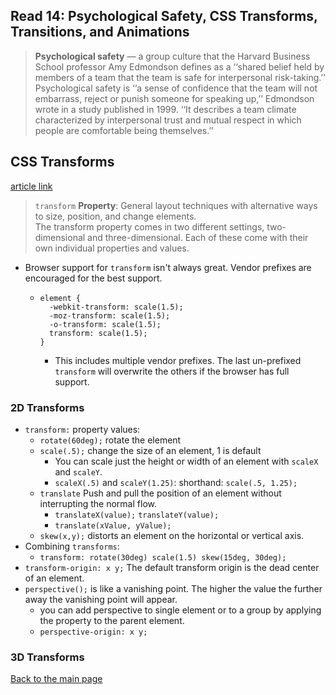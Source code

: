 ## Read 14: Psychological Safety, CSS Transforms, Transitions, and Animations

> **Psychological safety** — a group culture that the Harvard Business School professor Amy Edmondson defines as a ‘‘shared belief held by members of a team that the team is safe for interpersonal risk-taking.’’ Psychological safety is ‘‘a sense of confidence that the team will not embarrass, reject or punish someone for speaking up,’’ Edmondson wrote in a study published in 1999. ‘‘It describes a team climate characterized by interpersonal trust and mutual respect in which people are comfortable being themselves.’’

## CSS Transforms
[article link](https://learn.shayhowe.com/advanced-html-css/css-transforms/)

> `transform` **Property**: General layout techniques with alternative ways to size, position, and change elements.<br>
The transform property comes in two different settings, two-dimensional and three-dimensional. Each of these come with their own individual properties and values.

+ Browser support for `transform` isn't always great.  Vendor prefixes are encouraged for the best support.
  + ```
    element {
      -webkit-transform: scale(1.5);
      -moz-transform: scale(1.5);
      -o-transform: scale(1.5);
      transform: scale(1.5);
    }
    ```
    + This includes multiple vendor prefixes.  The last un-prefixed `transform` will overwrite the others if the browser has full support.

### 2D Transforms
+ `transform:` property values:
  + `rotate(60deg);` rotate the element
  + `scale(.5);` change the size of an element, 1 is default
    + You can scale just the height or width of an element with `scaleX` and `scaleY`.
    + `scaleX(.5)` and `scaleY(1.25)`: shorthand: `scale(.5, 1.25);`
  + `translate` Push and pull the position of an element without interrupting the normal flow.
    + `translateX(value);` `translateY(value);`
    + `translate(xValue, yValue);`
  + `skew(x,y);` distorts an element on the horizontal or vertical axis.
+ Combining `transforms`:
  + `transform: rotate(30deg) scale(1.5) skew(15deg, 30deg);`
+ `transform-origin: x y;` The default transform origin is the dead center of an element.
+ `perspective();` is like a vanishing point.  The higher the value the further away the vanishing point will appear.
  + you can add perspective to single element or to a group by applying the property to the parent element.
  + `perspective-origin: x y;`
  

### 3D Transforms



[Back to the main page](../README.md) 